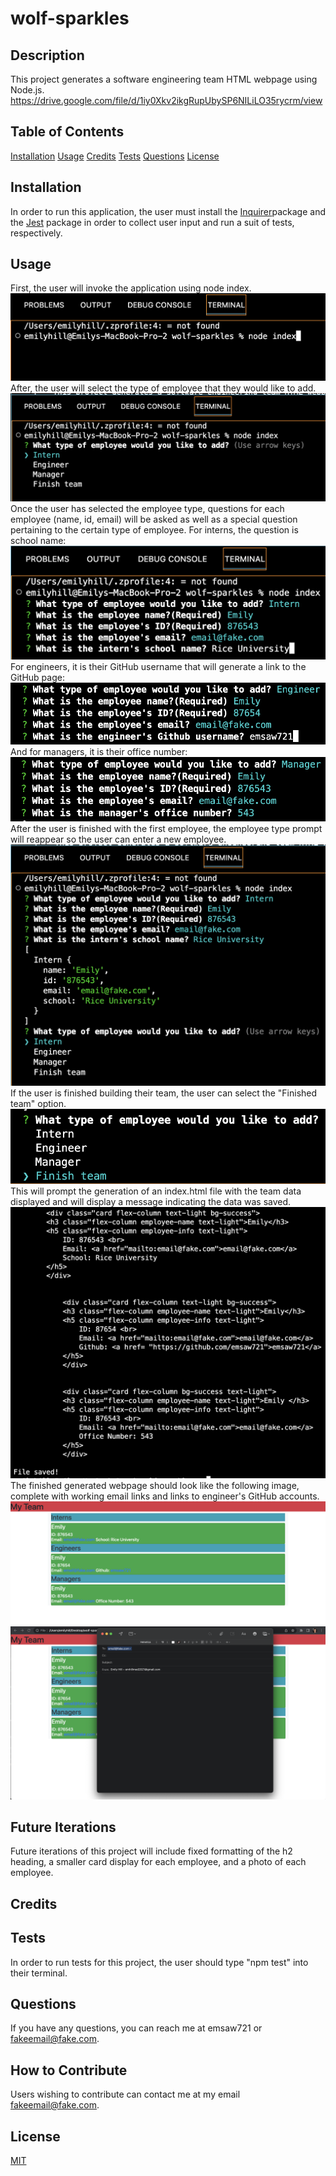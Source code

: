 # wolf-sparkles

## Description 
This project generates a software engineering team HTML webpage using Node.js. 
https://drive.google.com/file/d/1iy0Xkv2ikgRupUbySP6NILiLO35rycrm/view

## Table of Contents 
[Installation](#installation)
[Usage](#usage)
[Credits](#credits)
[Tests](#tests)
[Questions](#questions)
[License](#license)

## Installation 
In order to run this application, the user must install the <a href="https://www.npmjs.com/package/inquirer">Inquirer</a>package and the <a href="https://www.npmjs.com/package/jest">Jest</a> package in order to collect user input and run a suit of tests, respectively. 

## Usage 
First, the user will invoke the application using node index. 
![Alt text](./images/wolf-node-index.png)
After, the user will select the type of employee that they would like to add.
![Alt text](./images/wolf-type.png)
Once the user has selected the employee type, questions for each employee (name, id, email) will be asked as well as a special question pertaining to the certain type of employee. For interns, the question is school name:
![Alt text](./images/wolf-intern-questions.png)
For engineers, it is their GitHub username that will generate a link to the GitHub page:
![Alt text](./images/wolf-engineer.png)
And for managers, it is their office number: 
![Alt text](./images/wolf-manager.png)
After the user is finished with the first employee, the employee type prompt will reappear so the user can enter a new employee.
![Alt text](./images/wolf-second-employee.png)
If the user is finished building their team, the user can select the "Finished team" option.
![Alt text](./images/wolf-finish-team.png)
This will prompt the generation of an index.html file with the team data displayed and will display a message indicating the data was saved. 
![Alt text](./images/wolf-file-saved.png)
The finished generated webpage should look like the following image, complete with working email links and links to engineer's GitHub accounts. 
![Alt text](./images/wolf-generate-html.png)
![Alt text](./images/wolf-open-email.png) 

## Future Iterations 
Future iterations of this project will include fixed formatting of the h2 heading, a smaller card display for each employee, and a photo of each employee. 

## Credits 

## Tests
In order to run tests for this project, the user should type "npm test" into their terminal. 

## Questions 
If you have any questions, you can reach me at emsaw721 or fakeemail@fake.com. 

## How to Contribute 
Users wishing to contribute can contact me at my email fakeemail@fake.com. 

## License 
<a href='https://opensource.org/licenses/MIT/'>MIT</a> 